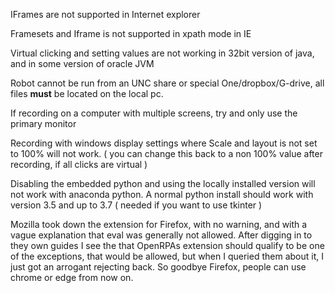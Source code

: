 IFrames are not supported in Internet explorer

Framesets and Iframe is not supported in xpath mode in IE

Virtual clicking and setting values are not working in 32bit version of java, and in some version of oracle JVM

Robot cannot be run from an UNC share or special One/dropbox/G-drive, all files **must** be located on the local pc.

If recording on a computer with multiple screens, try and only use the primary monitor

Recording with windows display settings where Scale and layout is not set to 100% will not work.
( you can change this back to a non 100% value after recording, if all clicks are virtual )

Disabling the embedded python and using the locally installed version will not work with anaconda python. 
A normal python install should work with version 3.5 and up to 3.7 ( needed if you want to use tkinter )

Mozilla took down the extension for Firefox, with no warning, and with a vague explanation that eval was generally not allowed. After digging in to they own guides I see the that OpenRPAs extension should qualify to be one of the exceptions, that would be allowed, but when I queried them about it, I just got an arrogant rejecting back. So goodbye Firefox, people can use chrome or edge from now on.